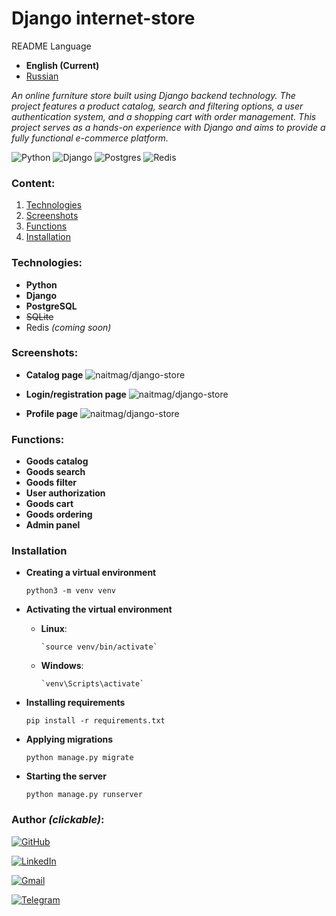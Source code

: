 # Django internet-store

README Language
- **English (Current)**
- [Russian](README_ru.md)

*An online furniture store built using Django backend technology. The project features a product catalog, search and filtering options, a user authentication system, and a shopping cart with order management. This project serves as a hands-on experience with Django and aims to provide a fully functional e-commerce platform.*

![Python](https://img.shields.io/badge/python-3670A0?style=for-the-badge&logo=python&logoColor=ffdd54)
![Django](https://img.shields.io/badge/django-%23092E20.svg?style=for-the-badge&logo=django&logoColor=white)
![Postgres](https://img.shields.io/badge/postgres-%23316192.svg?style=for-the-badge&logo=postgresql&logoColor=white)
![Redis](https://img.shields.io/badge/redis-%23DD0031.svg?style=for-the-badge&logo=redis&logoColor=white)

### Content:

1. [Technologies](#Technologies)
2. [Screenshots](#Screenshots)
3. [Functions](#Functions)
4. [Installation](#Installation)

### Technologies:

- **Python**
- **Django**
- **PostgreSQL**
- ~~SQLite~~
- Redis *(coming soon)*

### Screenshots:
- **Catalog page** ![naitmag/django-store](https://i.imgur.com/jB7dqSV.png) 


- **Login/registration page** ![naitmag/django-store](https://i.imgur.com/hjRKtVQ.png)


- **Profile page** ![naitmag/django-store](https://i.imgur.com/e9tZmqM.png)

### Functions:
- **Goods catalog**
- **Goods search**
- **Goods filter**
- **User authorization**
- **Goods cart**
- **Goods ordering**
- **Admin panel**


### Installation

- **Creating a virtual environment**


    `python3 -m venv venv`

- **Activating the virtual environment**

  - **Linux**:
  
        `source venv/bin/activate`
  - **Windows**:
  
        `venv\Scripts\activate`
- **Installing requirements**


    `pip install -r requirements.txt`

- **Applying migrations**


    `python manage.py migrate`

- **Starting the server**


    `python manage.py runserver`

### Author *(clickable)*:

[![GitHub](https://img.shields.io/badge/github-%23121011.svg?style=for-the-badge&logo=github&logoColor=white)](https://github.com/naitmag)

[![LinkedIn](https://img.shields.io/badge/linkedin-%230077B5.svg?style=for-the-badge&logo=linkedin&logoColor=white)](https://www.linkedin.com/in/yarm-dev/)

[![Gmail](https://img.shields.io/badge/Gmail-D14836?style=for-the-badge&logo=gmail&logoColor=white)](mailto:mv.yarmolovich@gmail.com)

[![Telegram](https://img.shields.io/badge/Telegram-2CA5E0?style=for-the-badge&logo=telegram&logoColor=white)](https://t.me/mxwch)